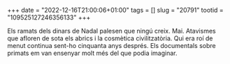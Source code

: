 +++
date = "2022-12-16T21:00:06+01:00"
tags = []
slug = "20791"
tootid = "109525127246356133"
+++

Els ramats dels dinars de Nadal palesen que ningú creix. Mai. Atavismes que afloren de sota els abrics i la cosmètica civilitzatòria. Qui era roí de menut continua sent-ho cinquanta anys després. Els documentals sobre primats em van ensenyar molt més del que podia imaginar.
